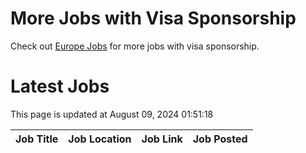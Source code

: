 # More Jobs with Visa Sponsorship

Check out [Europe Jobs](https://github.com/sureshparimi/europejobs#latest-jobs) for more jobs with visa sponsorship.

# Latest Jobs

This page is updated at August 09, 2024 01:51:18

| Job Title | Job Location | Job Link | Job Posted |
| --- | --- | --- | --- |
